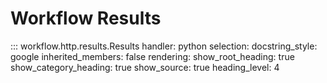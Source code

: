 # Workflow Results

::: workflow.http.results.Results
    handler:
        python
    selection:
        docstring_style: google
        inherited_members: false
    rendering:
        show_root_heading: true
        show_category_heading: true
        show_source: true
        heading_level: 4
